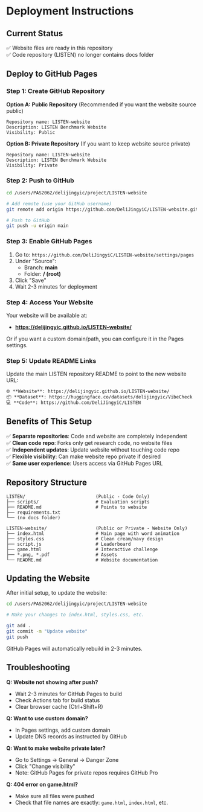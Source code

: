 # Deployment Instructions

## Current Status
✅ Website files are ready in this repository  
✅ Code repository (LISTEN) no longer contains docs folder  

## Deploy to GitHub Pages

### Step 1: Create GitHub Repository

**Option A: Public Repository** (Recommended if you want the website source public)
```
Repository name: LISTEN-website
Description: LISTEN Benchmark Website
Visibility: Public
```

**Option B: Private Repository** (If you want to keep website source private)
```
Repository name: LISTEN-website  
Description: LISTEN Benchmark Website
Visibility: Private
```

### Step 2: Push to GitHub

```bash
cd /users/PAS2062/delijingyic/project/LISTEN-website

# Add remote (use your GitHub username)
git remote add origin https://github.com/DeliJingyiC/LISTEN-website.git

# Push to GitHub
git push -u origin main
```

### Step 3: Enable GitHub Pages

1. Go to: `https://github.com/DeliJingyiC/LISTEN-website/settings/pages`
2. Under "Source":
   - Branch: **main**
   - Folder: **/ (root)**
3. Click "Save"
4. Wait 2-3 minutes for deployment

### Step 4: Access Your Website

Your website will be available at:
- **https://delijingyic.github.io/LISTEN-website/**

Or if you want a custom domain/path, you can configure it in the Pages settings.

### Step 5: Update README Links

Update the main LISTEN repository README to point to the new website URL:

```markdown
🌐 **Website**: https://delijingyic.github.io/LISTEN-website/
📦 **Dataset**: https://huggingface.co/datasets/delijingyic/VibeCheck
💻 **Code**: https://github.com/DeliJingyiC/LISTEN
```

## Benefits of This Setup

✅ **Separate repositories**: Code and website are completely independent  
✅ **Clean code repo**: Forks only get research code, no website files  
✅ **Independent updates**: Update website without touching code repo  
✅ **Flexible visibility**: Can make website repo private if desired  
✅ **Same user experience**: Users access via GitHub Pages URL  

## Repository Structure

```
LISTEN/                          (Public - Code Only)
├── scripts/                     # Evaluation scripts
├── README.md                    # Points to website
├── requirements.txt
└── (no docs folder)

LISTEN-website/                  (Public or Private - Website Only)
├── index.html                   # Main page with word animation
├── styles.css                   # Clean cream/navy design
├── script.js                    # Leaderboard
├── game.html                    # Interactive challenge
├── *.png, *.pdf                 # Assets
└── README.md                    # Website documentation
```

## Updating the Website

After initial setup, to update the website:

```bash
cd /users/PAS2062/delijingyic/project/LISTEN-website

# Make your changes to index.html, styles.css, etc.

git add .
git commit -m "Update website"
git push
```

GitHub Pages will automatically rebuild in 2-3 minutes.

## Troubleshooting

**Q: Website not showing after push?**
- Wait 2-3 minutes for GitHub Pages to build
- Check Actions tab for build status
- Clear browser cache (Ctrl+Shift+R)

**Q: Want to use custom domain?**
- In Pages settings, add custom domain
- Update DNS records as instructed by GitHub

**Q: Want to make website private later?**
- Go to Settings → General → Danger Zone
- Click "Change visibility"
- Note: GitHub Pages for private repos requires GitHub Pro

**Q: 404 error on game.html?**
- Make sure all files were pushed
- Check that file names are exactly: `game.html`, `index.html`, etc.

